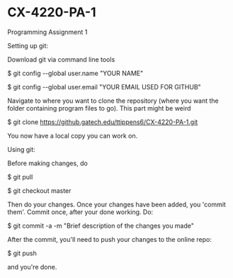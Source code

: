 # CX-4220-PA-1
Programming Assignment 1

Setting up git:

Download git via command line tools

$ git config --global user.name "YOUR NAME"

$ git config --global user.email "YOUR EMAIL USED FOR GITHUB"

Navigate to where you want to clone the repository (where you want the folder containing program files to go).
This part might be weird

$ git clone https://github.gatech.edu/ttippens6/CX-4220-PA-1.git

You now have a local copy you can work on.

Using git:

Before making changes, do

$ git pull

$ git checkout master

Then do your changes.
Once your changes have been added, you 'commit them'. Commit once, after your done working.
Do:

$ git commit -a -m "Brief description of the changes you made"

After the commit, you'll need to push your changes to the online repo:

$ git push

and you're done.
